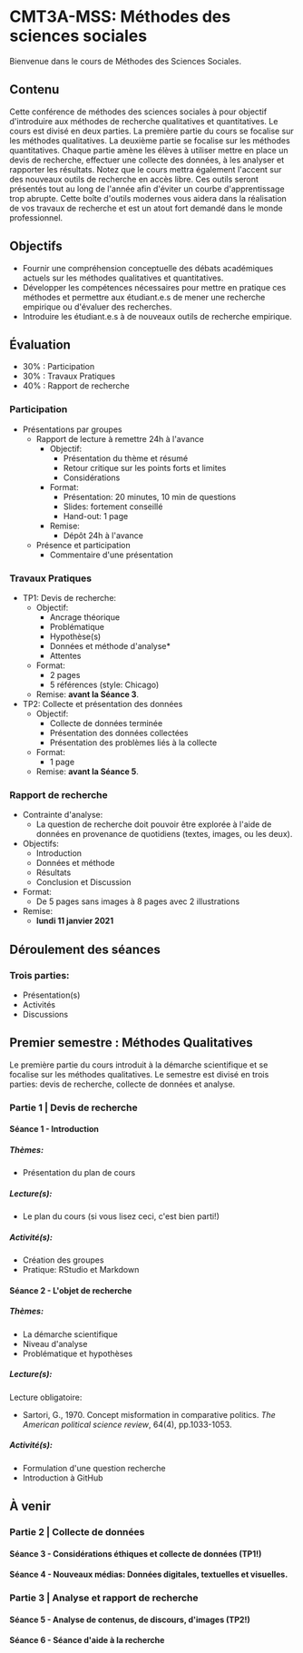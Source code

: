 # CMT3A-MSS: Méthodes des sciences sociales
Bienvenue dans le cours de Méthodes des Sciences Sociales.

## Contenu
Cette conférence de méthodes des sciences sociales à pour objectif d'introduire aux méthodes de recherche qualitatives et quantitatives. Le cours est divisé en deux parties. La première partie du cours se focalise sur les méthodes qualitatives. La deuxième partie se focalise sur les méthodes quantitatives. Chaque partie amène les élèves à utiliser mettre en place un devis de recherche, effectuer une collecte des données, à les analyser et rapporter les résultats. Notez que le cours mettra également l'accent sur des nouveaux outils de recherche en accès libre. Ces outils seront présentés tout au long de l'année afin d'éviter un courbe d'apprentissage trop abrupte. Cette boîte d'outils modernes vous aidera dans la réalisation de vos travaux de recherche et est un atout fort demandé dans le monde professionnel.

## Objectifs
- Fournir une compréhension conceptuelle des débats académiques actuels sur les méthodes qualitatives et quantitatives.
- Développer les compétences nécessaires pour mettre en pratique ces méthodes et permettre aux étudiant.e.s de mener une recherche empirique ou d'évaluer des recherches.
- Introduire les étudiant.e.s à de nouveaux outils de recherche empirique.

## Évaluation
- 30% : Participation
- 30% : Travaux Pratiques
- 40% : Rapport de recherche

### Participation
- Présentations par groupes
    - Rapport de lecture à remettre 24h à l'avance
        - Objectif:
            - Présentation du thème et résumé
            - Retour critique sur les points forts et limites
            - Considérations
        - Format:
            - Présentation: 20 minutes, 10 min de questions
            - Slides: fortement conseillé
            - Hand-out: 1 page
        - Remise:
            - Dépôt 24h à l'avance
    - Présence et participation
        - Commentaire d'une présentation

### Travaux Pratiques
- TP1: Devis de recherche:
    - Objectif:
        - Ancrage théorique
        - Problématique
        - Hypothèse(s)
        - Données et méthode d'analyse*
        - Attentes
    - Format:
        - 2 pages
        - 5 références (style: Chicago)
    - Remise: **avant la Séance 3**.
- TP2: Collecte et présentation des données
    - Objectif:
        - Collecte de données terminée
        - Présentation des données collectées
        - Présentation des problèmes liés à la collecte
    - Format:
        - 1 page
    - Remise: **avant la Séance 5**.

### Rapport de recherche
- Contrainte d'analyse:
    - La question de recherche doit pouvoir être explorée à l'aide de données en provenance de quotidiens (textes, images, ou les deux).
- Objectifs:
    - Introduction
    - Données et méthode
    - Résultats
    - Conclusion et Discussion
- Format:
    - De 5 pages sans images à 8 pages avec 2 illustrations
- Remise:
    - **lundi 11 janvier 2021**

## Déroulement des séances

### Trois parties:
- Présentation(s)
- Activités
- Discussions

## Premier semestre : Méthodes Qualitatives
Le première partie du cours introduit à la démarche scientifique et se focalise sur les méthodes qualitatives. Le semestre est divisé en trois parties: devis de recherche, collecte de données et analyse.

### Partie 1 | Devis de recherche
#### Séance 1 - Introduction

##### Thèmes:
- Présentation du plan de cours
##### Lecture(s):
- Le plan du cours (si vous lisez ceci, c'est bien parti!)
##### Activité(s):
- Création des groupes
- Pratique: RStudio et Markdown

#### Séance 2 - L'objet de recherche
##### Thèmes:
- La démarche scientifique
- Niveau d'analyse
- Problématique et hypothèses
##### Lecture(s):
Lecture obligatoire:
- Sartori, G., 1970. Concept misformation in comparative politics. *The American political science review*, 64(4), pp.1033-1053.
##### Activité(s):
- Formulation d'une question recherche
- Introduction à GitHub

## À venir
### Partie 2 | Collecte de données

#### Séance 3 - Considérations éthiques et collecte de données (**TP1!**)

#### Séance 4 - Nouveaux médias: Données digitales, textuelles et visuelles.

### Partie 3 | Analyse et rapport de recherche

#### Séance 5 - Analyse de contenus, de discours, d'images (**TP2!**)
#### Séance 6 - Séance d'aide à la recherche

